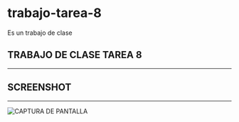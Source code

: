 # trabajo-tarea-8
Es un trabajo de clase
## TRABAJO DE CLASE TAREA 8
---
## SCREENSHOT
---
![CAPTURA DE PANTALLA](http://imgfz.com/i/SaeFtX9.png)
